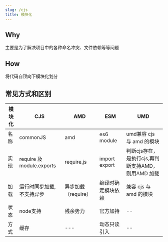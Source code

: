 ```yaml
---
slug: /cjs
title: 模块化
---
```


## Why
主要是为了解决项目中的各种命名冲突、文件依赖等等问题

## How
将代码自顶向下模块化划分

## 常见方式和区别
|  模块化 |  CJS | AMD |   ESM | UMD |
| ---- | ----- | ----- |  ----- | ----- | 
| 名称 |  commonJS  | amd  | es6 module  |  umd兼容 cjs 与 amd 的模块 | 
| 实现|  require 及 module.exports | require.js  | import export  |  判断cjs存在，是执行cjs,再判断支持AMD，则用AMD 加载 | 
| 加载|  运行时同步加载,不支持异步 | 异步加载（require）  | 编译时确定模块依赖 |  兼容 cjs 与 amd 的模块 | 
| 状态|  node支持 | 残余势力  |  官方加持|  --| 
| 方式|  缓存 | ---  |  动态只读引入|  --| 
 